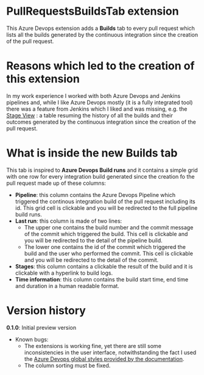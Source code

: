 # PullRequestsBuildsTab extension

This Azure Devops extension adds a **Builds** tab to every pull request which lists all the builds generated by the continuous integration since the creation of the pull request.

# Reasons which led to the creation of this extension
In my work experience I worked with both Azure Devops and Jenkins pipelines and, while I like Azure Devops mostly (it is a fully integrated tool) there was a feature from Jenkins which I liked and was missing, e.g. the [Stage View](https://plugins.jenkins.io/pipeline-stage-view/) : a table resuming the history of all the builds and their outcomes generated by the continuous integration since the creation of the pull request. 

# What is inside the new Builds tab

This tab is inspired to **Azure Devops Build runs** and it contains a simple grid with one row for every integration build generated since the creation fo the pull request made up of these columns:
-   **Pipeline**: this column contains the Azure Devops Pipeline which triggered the continous integration build of the pull request including its id. This grid cell is clickable and you will be redirected to the full pipeline build runs.
-   **Last run**: this column is made of two lines:
    - The upper one contains the build number and the commit message of the commit which triggered the build. This cell is clickable and you will be redirected to the detail of the pipeline build.
    - The lower one contains the id of the commit which triggered the build and the user who performed the commit. This cell is clickable and you will be redirected to the detail of the commit.
-   **Stages**: this column contains a clickable the result of the build and it is clickable with a hyperlink to build logs.
-   **Time information**: this column contains the build start time, end time and duration in a human readable format.

# Version history

**0.1.0**: Initial preview version
- Known bugs:
    - The extensions is working fine, yet there are still some inconsistencies in the user interface, notwithstanding the fact I used the [Azure Devops global styles provided by the documentation](https://developer.microsoft.com/it-it/azure-devops/develop/extensions).
    - The column sorting must be fixed.
